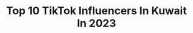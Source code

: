 ---
title: Top 10 TikTok Influencers In Kuwait In 2023
description: >-
  Find top TikTok influencers in Kuwait in 2023. Most popular hashtags: #fyp #foryou #foryoupage.
platform: TikTok
hits: 227
text_top: See the top-rated TikTok accounts on inBeat.
text_bottom: Our platform has 227 TikTok influencers like this in Kuwait for you to work with.
profiles:
  - username: "jennetstamaria"
    fullname: >-
      Jennet Carpio Stamaria
    bio: >-
      Be your self.loyal humble.
    location: "Kuwait"
    followers: 6193
    engagement: 5942
    commentsToLikes: 0.234298
    id: ckbljbbbgcdvz0j23bqcmwhi3
    verified: false
    hashtags: "#duet"
  - username: "miloo2._"
    fullname: >-
      ﮼العجميه🤍..
    bio: >-
      #جميله✨. - جميله محدً يضاهي جمالها شعرها طويل و عيونها تذبح قلب أبيض🤍.
    location: "Kuwait"
    followers: 4626
    engagement: 5625
    commentsToLikes: 0.825142
    id: ckbewm7ovg8mq0j23x4tns96t
    verified: false
    hashtags: "#explore, #kuwait, #fud, #fyp"
  - username: "shantitamangshant"
    fullname: >-
      sanam tamang
    bio: >-
      
    location: "Kuwait"
    followers: 3747
    engagement: 4700
    commentsToLikes: 0.099207
    id: ckdtklx7lyfuj0j2318vg5yzv
    verified: false
    hashtags: "#duet"
  - username: "marikathapa0"
    fullname: >-
      Marika(Xuchhi)
    bio: >-
      मेरो भगवान भनेको नै बाबा मम्मी हो🙏 चितवन मा घर छ मलाइ के को डर छ 😘🇳🇵❤
    location: "Kuwait"
    followers: 6993
    engagement: 4476
    commentsToLikes: 0.282493
    id: ckavq22w71ev10j236ig5a6j6
    verified: false
    hashtags: "#marikathapa0, #tiktokgallery"
  - username: "user803737308657434"
    fullname: >-
      💘🌻🥀pandu🥀🌻💘
    bio: >-
      
    location: "Kuwait"
    followers: 3271
    engagement: 3822
    commentsToLikes: 0.114527
    id: ckamhixh8gadq0i787hqgpxoj
    verified: false
    hashtags: ""
  - username: "soft.girl48"
    fullname: >-
      ارد الاضافة ، انايــلا 😘💅🏻
    bio: >-
      اخذتي شي { @ } ما اسمحلك تاخذين لقبي 🤝. ارد الاضافة اختبار الذكاء 👇🏻
    location: "Kuwait"
    followers: 6158
    engagement: 3523
    commentsToLikes: 0.166391
    id: ckbaa8ml62xhl0j239eh998mn
    verified: false
    hashtags: "#fyp, #fypage, #jungkookstan, #foryoupage"
  - username: "f.3xs"
    fullname: >-
      FARIDA ♥️:(
    bio: >-
      وربنا اتنا في الدنيا حسنه وفي الاخرة حسنه وقنا عذاب النار 🍀. 7k؟
    location: "Kuwait"
    followers: 6284
    engagement: 3497
    commentsToLikes: 0.131111
    id: ckdnuxc05nv960j2318jjpz3d
    verified: false
    hashtags: "#fyp, #foryoupage, #foraver, #jungkook"
  - username: "jayesh52529"
    fullname: >-
      JAYESH PERUMBAVOOR  🔷♦️
    bio: >-
      കുവൈറ്റ്
    location: "Kuwait"
    followers: 25400
    engagement: 3266
    commentsToLikes: 0.155376
    id: ckbkdkzis3k910j23f6nd6vlf
    verified: false
    hashtags: "#duet, #drama"
  - username: "___kanchana___2"
    fullname: >-
      නෙතූ
    bio: >-
      
    location: "Kuwait"
    followers: 8934
    engagement: 3122
    commentsToLikes: 0.078895
    id: ckdtl5a6rz38x0j23x798wgjv
    verified: false
    hashtags: "#sachiya"
  - username: "rmt_aira7"
    fullname: >-
      @ it's me_aira7
    bio: >-
      💞Simple 🛐 💕Tiktok was for entertaining and sharing positive vibes 💕
    location: "Kuwait"
    followers: 5094
    engagement: 3052
    commentsToLikes: 0.044367
    id: ckae0flycjfe40i78n20oatpw
    verified: false
    hashtags: ""
---